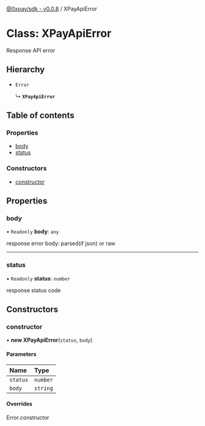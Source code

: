 [@0xpay/sdk - v0.0.8](../README.md) / XPayApiError

# Class: XPayApiError

Response API error

## Hierarchy

- `Error`

  ↳ **`XPayApiError`**

## Table of contents

### Properties

- [body](XPayApiError.md#body)
- [status](XPayApiError.md#status)

### Constructors

- [constructor](XPayApiError.md#constructor)

## Properties

### body

• `Readonly` **body**: `any`

response error body: parsed(if json) or raw

___

### status

• `Readonly` **status**: `number`

response status code

## Constructors

### constructor

• **new XPayApiError**(`status`, `body`)

#### Parameters

| Name | Type |
| :------ | :------ |
| `status` | `number` |
| `body` | `string` |

#### Overrides

Error.constructor
